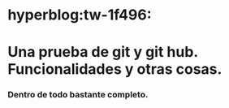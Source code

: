 # hyperblog:tw-1f496:

# Una prueba de git y git hub. Funcionalidades y otras cosas.

### Dentro de todo bastante completo.